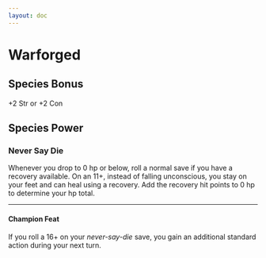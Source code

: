 ```yaml
---
layout: doc
---
```

# Warforged

## Species Bonus

+2 Str or +2 Con

## Species Power

### Never Say Die

Whenever you drop to 0 hp or below, roll a normal save if you have a recovery available. On an 11+, instead of falling unconscious, you stay on your feet and can heal using a recovery. Add the recovery hit points to 0 hp to determine your hp total.

---

#### Champion Feat

If you roll a 16+ on your _never-say-die_ save, you gain an additional standard action during your next turn.
